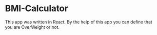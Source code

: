 # BMI-Calculator


This app was written in React. By the help of this app you can define that you are OverWeight or not.

